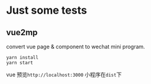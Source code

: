 # Just some tests

## vue2mp

convert vue page & component to wechat mini program.

```
yarn install
yarn start
```

vue 预览`http://localhost:3000`
小程序在`dist`下

